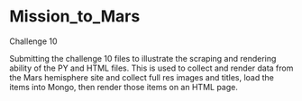 # Mission_to_Mars
Challenge 10

Submitting the challenge 10 files to illustrate the scraping and rendering ability of the PY and HTML files.   This is used to collect and render data from the Mars hemisphere site and collect full res images and titles, load the items into Mongo, then render those items on an HTML page. 
